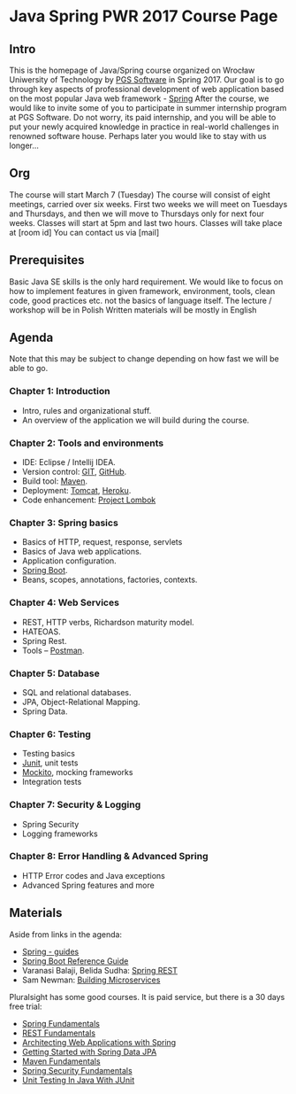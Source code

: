 # Java Spring PWR 2017 Course Page
## Intro
This is the homepage of Java/Spring course organized on Wrocław Uniwersity of Technology by [PGS Software](https://www.pgs-soft.com/) in Spring 2017.
Our goal is to go through key aspects of professional development of web application based on the most popular Java web framework - [Spring]( https://spring.io/)
After the course, we would like to invite some of you to participate in summer internship program at PGS Software. Do not worry, its paid internship, and you will be able to put your newly acquired knowledge in practice in real-world challenges in renowned software house. Perhaps later you would like to stay with us longer…
## Org
The course will start March 7 (Tuesday)
The course will consist of eight meetings, carried over six weeks. First two weeks we will meet on Tuesdays and Thursdays, and then we will move to Thursdays only for next four weeks. 
Classes will start at 5pm and last two hours. 
Classes will take place at [room id]
You can contact us via [mail]
## Prerequisites
Basic Java SE skills is the only hard requirement. We would like to focus on how to implement features in given framework, environment, tools, clean code, good practices etc. not the basics of language itself.
The lecture / workshop will be in Polish
Written materials will be mostly in English
## Agenda
Note that this may be subject to change depending on how fast we will be able to go. 
### Chapter 1: Introduction
* Intro, rules and organizational stuff. 
* An overview of the application we will build during the course.

### Chapter 2: Tools and environments
* IDE: Eclipse / Intellij IDEA.
* Version control: [GIT]( https://git-scm.com/), [GitHub](https://github.com/).
* Build tool: [Maven](https://maven.apache.org/).
* Deployment: [Tomcat](http://tomcat.apache.org/), [Heroku](https://www.heroku.com/).
* Code enhancement: [Project Lombok](https://projectlombok.org/index.html)

### Chapter 3: Spring basics
* Basics of HTTP, request, response, servlets
* Basics of Java web applications.
* Application configuration.
* [Spring Boot]( https://projects.spring.io/spring-boot/).
* Beans, scopes, annotations, factories, contexts.

### Chapter 4: Web Services
* REST, HTTP verbs, Richardson maturity model.
* HATEOAS.
* Spring Rest.
* Tools – [Postman]( https://www.getpostman.com/docs/introduction).

### Chapter 5: Database
* SQL and relational databases.
* JPA, Object-Relational Mapping.
* Spring Data.

### Chapter 6: Testing
* Testing basics
* [Junit]( http://junit.org/), unit tests
* [Mockito]( http://site.mockito.org/), mocking frameworks
* Integration tests

### Chapter 7: Security & Logging
* Spring Security
* Logging frameworks
### Chapter 8: Error Handling & Advanced Spring
* HTTP Error codes and Java exceptions
* Advanced Spring features and more

## Materials
Aside from links in the agenda:
* [Spring - guides](https://spring.io/guides)
* [Spring Boot Reference Guide](https://docs.spring.io/spring-boot/docs/current-SNAPSHOT/reference/htmlsingle/)
* Varanasi Balaji, Belida Sudha: [Spring REST](http://www.apress.com/la/book/9781484208243)
* Sam Newman: [Building Microservices]( http://shop.oreilly.com/product/0636920033158.do)

Pluralsight has some good courses. It is paid service, but there is a 30 days free trial:
* [Spring Fundamentals](https://app.pluralsight.com/library/courses/spring-fundamentals/table-of-contents)
* [REST Fundamentals](https://app.pluralsight.com/library/courses/rest-fundamentals/table-of-contents)
* [Architecting Web Applications with Spring](https://app.pluralsight.com/library/courses/architecting-web-applications-spring/table-of-contents)
* [Getting Started with Spring Data JPA](https://app.pluralsight.com/library/courses/spring-data-jpa-getting-started/table-of-contents)
* [Maven Fundamentals](https://app.pluralsight.com/library/courses/maven-fundamentals/table-of-contents)
* [Spring Security Fundamentals](https://app.pluralsight.com/library/courses/spring-security-fundamentals/table-of-contents)
* [Unit Testing In Java With JUnit](https://app.pluralsight.com/library/courses/java-unit-testing-junit/table-of-contents)
